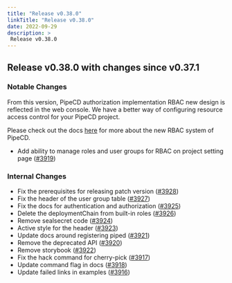 ```yaml
---
title: "Release v0.38.0"
linkTitle: "Release v0.38.0"
date: 2022-09-29
description: >
 Release v0.38.0
---
```


## Release v0.38.0 with changes since v0.37.1

### Notable Changes

From this version, PipeCD authorization implementation RBAC new design is reflected in the web console. We have a better way of configuring resource access control for your PipeCD project.

Please check out the docs [here](/docs/user-guide/managing-controlplane/auth/#role-based-access-control-rbac) for more about the new RBAC system of PipeCD.

* Add ability to manage roles and user groups for RBAC on project setting page ([#3919](https://github.com/pipe-cd/pipecd/pull/#3919))
### Internal Changes

* Fix the prerequisites for releasing patch version ([#3928](https://github.com/pipe-cd/pipecd/pull/#3928))
* Fix the header of the user group table ([#3927](https://github.com/pipe-cd/pipecd/pull/#3927))
* Fix the docs for authentication and authorization ([#3925](https://github.com/pipe-cd/pipecd/pull/#3925))
* Delete the deploymentChain from built-in roles ([#3926](https://github.com/pipe-cd/pipecd/pull/#3926))
* Remove sealsecret code ([#3924](https://github.com/pipe-cd/pipecd/pull/#3924))
* Active style for the header ([#3923](https://github.com/pipe-cd/pipecd/pull/#3923))
* Update docs around registering piped ([#3921](https://github.com/pipe-cd/pipecd/pull/#3921))
* Remove the deprecated API ([#3920](https://github.com/pipe-cd/pipecd/pull/#3920))
* Remove storybook ([#3922](https://github.com/pipe-cd/pipecd/pull/#3922))
* Fix the hack command for cherry-pick ([#3917](https://github.com/pipe-cd/pipecd/pull/#3917))
* Update command flag in docs ([#3918](https://github.com/pipe-cd/pipecd/pull/#3918))
* Update failed links in examples ([#3916](https://github.com/pipe-cd/pipecd/pull/#3916))
